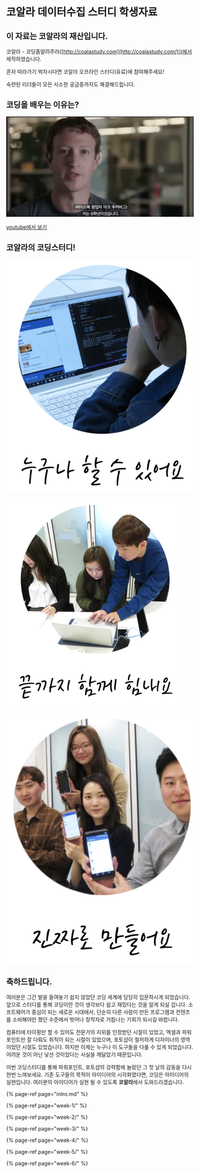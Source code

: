 # 코알라 데이터수집 스터디 학생자료

## 이 자료는 코알라의 재산입니다.

코알라 - 코딩좀알려주라\([http://coalastudy.com](http://coalastudy.com/)\)에서 제작하였습니다.

혼자 따라가기 벅차시다면 코알라 오프라인 스터디\(유료\)에 참여해주세요! 

숙련된 리더들이 모든 사소한 궁금증까지도 해결해드립니다.

## 코딩을 배우는 이유는?

![&#xB300;&#xBD80;&#xBD84;&#xC758; &#xD559;&#xAD50;&#xC5D0;&#xC11C; &#xAC00;&#xB974;&#xCE58;&#xC9C0; &#xC54A;&#xB294; &#xAC83;](.gitbook/assets/image%20%28145%29.png)

[youtube에서 보기](https://www.youtube.com/watch?v=lHZxmcP-CHI)

## 코알라의 코딩스터디!

![](.gitbook/assets/image%20%28253%29.png)

![](.gitbook/assets/image%20%2890%29.png)

![](.gitbook/assets/image%20%28281%29.png)

## 축하드립니다.

여러분은 그간 발을 들여놓기 쉽지 않았던 코딩 세계에 당당히 입문하시게 되었습니다. 앞으로 스터디를 통해 코딩이란 것이 생각보다 쉽고 재밌다는 것을 알게 되실 겁니다. 소프트웨어가 중심이 되는 새로운 시대에서, 단순히 다른 사람이 만든 프로그램과 컨텐츠를 소비해야만 했던 수준에서 벗어나 창작자로 거듭나는 기회가 되시길 바랍니다.

컴퓨터에 타이핑만 할 수 있어도 전문가의 지위를 인정받던 시절이 있었고, 엑셀과 파워포인트만 잘 다뤄도 취직이 되는 시절이 있었으며, 포토샵이 철저하게 디자이너의 영역이었던 시절도 있었습니다. 하지만 이제는 누구나 이 도구들을 다룰 수 있게 되었습니다. 어려운 것이 아닌 낯선 것이었다는 사실을 깨달았기 때문입니다.

이번 코딩스터디를 통해 파워포인트, 포토샵의 강력함에 놀랐던 그 첫 날의 감동을 다시한번 느껴보세요. 기존 도구들의 목적이 아이디어의 시각화였다면, 코딩은 아이디어의 실현입니다. 여러분의 아이디어가 실현 될 수 있도록 **코알라**에서 도와드리겠습니다.

  


{% page-ref page="intro.md" %}

{% page-ref page="week-1/" %}

{% page-ref page="week-2/" %}

{% page-ref page="week-3/" %}

{% page-ref page="week-4/" %}

{% page-ref page="week-5/" %}

{% page-ref page="week-6/" %}

